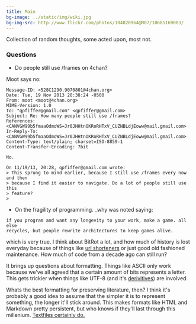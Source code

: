 ```yaml
---
title: Main
bg-image: ../static/img/wiki.jpg
bg-img-src: http://www.flickr.com/photos/104820964@N07/10685169003/
---
```


Collection of random thoughts, some acted upon, most not.

### Questions
* Do people still use /frames on 4chan?

Moot says no:

```
Message-ID: <528C1290.9070801@4chan.org>
Date: Tue, 19 Nov 2013 20:38:24 -0500
From: moot <moot@4chan.org>
MIME-Version: 1.0
To: "qpfiffer@gmail.com" <qpfiffer@gmail.com>
Subject: Re: How many people still use /frames?
References: <CANVGW99b5fmaaOdmoWS=Jr0JHHtnOKRoRHTxV_CUZNBLdjEoww@mail.gmail.com>
In-Reply-To:
<CANVGW99b5fmaaOdmoWS=Jr0JHHtnOKRoRHTxV_CUZNBLdjEoww@mail.gmail.com>
Content-Type: text/plain; charset=ISO-8859-1
Content-Transfer-Encoding: 7bit

No.

On 11/19/13, 20:28, qpfiffer@gmail.com wrote:
> This sprung to mind earlier, because I still use /frames every now and then
> because I find it easier to navigate. Do a lot of people still use this
> feature?
> 
```

* On the fragility of programming. \_why was noted saying:

```
if you program and want any longevity to your work, make a game. all else
recycles, but people rewrite architectures to keep games alive.
```

which is very true. I think about BitRot a lot, and how much of history is lost
everyday because of things like [url shorteners](http://archiveteam.org/?title=URLTeam) 
or just good old fashioned maintenance. How much of code from a decade ago can
still run?

It brings up questions about formatting. Things like ASCII only work because
we've all agreed that a certain amount of bits represents a letter. This gets
trickier when things like UTF-8 (and it's [derivitives](http://en.wikipedia.org/wiki/Universal_Character_Set))
are involved.

Whats the best formatting for preserving literature, then? I think it's probably
a good idea to assume that the simpler it is to represent something, the longer
it'll stick around. This makes formats like HTML and Markdown pretty persistent,
but who knows if they'll last through this millenium. [Textfiles certainly do.](http://www.textfiles.com/)

